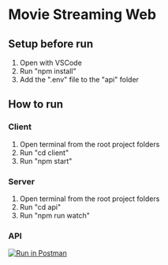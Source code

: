 # Movie Streaming Web

## Setup before run

1. Open with VSCode
2. Run "npm install"
3. Add the ".env" file to the "api" folder

## How to run

### Client

1. Open terminal from the root project folders
2. Run "cd client"
3. Run "npm start"

### Server

1. Open terminal from the root project folders
2. Run "cd api"
3. Run "npm run watch"

### API

[![Run in Postman](https://run.pstmn.io/button.svg)](https://app.getpostman.com/run-collection/17446967-a243c426-5e10-4fd5-ae7d-15c570dccf58?action=collection%2Ffork&collection-url=entityId%3D17446967-a243c426-5e10-4fd5-ae7d-15c570dccf58%26entityType%3Dcollection%26workspaceId%3De7602a49-1d9b-4164-a641-2b519f5e1aae)
